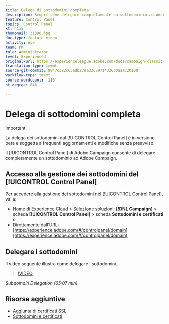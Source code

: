 ```yaml
---
title: Delega di sottodomini completa
description: Scopri come delegare completamente un sottodominio ad Adobe Campaign.
feature: Control Panel
topics: Control Panel
kt: 4115
thumbnail: 31390.jpg
doc-type: feature video
activity: use
team: PM
role: Administrator
level: Experienced
original-url: https://experienceleague.adobe.com/docs/campaign-classic-learn/tutorials/administrating/control-panel-acc/subdomain-delegation.html
translation-type: tm+mt
source-git-commit: 8847c322c63adb23ea33679714336d0aaac20100
workflow-type: tm+mt
source-wordcount: '116'
ht-degree: 84%

---
```



# Delega di sottodomini completa

>[!IMPORTANT]
>
> La delega dei sottodomini dal [!UICONTROL Control Panel] è in versione beta e soggetta a frequenti aggiornamenti e modifiche senza preavviso.

Il [!UICONTROL Control Panel] di Adobe Campaign consente di delegare completamente un sottodominio ad Adobe Campaign.

## Accesso alla gestione dei sottodomini del [!UICONTROL Control Panel]

Per accedere alla gestione dei sottodomini nel [!UICONTROL Control Panel], vai a:

* [Home di Experience Cloud](https://experience.adobe.com/#/home) > Selezione soluzioni: **[!DNL Campaign]** > scheda **[!UICONTROL Control Panel]** > scheda **Sottodomini e certificati**
o
* Direttamente dall’URL: [https://experience.adobe.com/#/controlpanel/domain](https://experience.adobe.com/#/controlpanel/domain)

## Delegare i sottodomini

Il video seguente illustra come delegare i sottodomini.

>[!VIDEO](https://video.tv.adobe.com/v/31390?quality=12)

*Subdomain Delegation (05:07 min)*

## Risorse aggiuntive

* [Aggiunta di certificati SSL](/help/control-panel-tutorials/subdomains-and-certificates/adding-ssl-certificates.md)
* [Sottodomini e certificati](https://docs.adobe.com/content/help/it-IT/control-panel/using/subdomains-and-certificates/renewing-subdomain-certificate.html)
